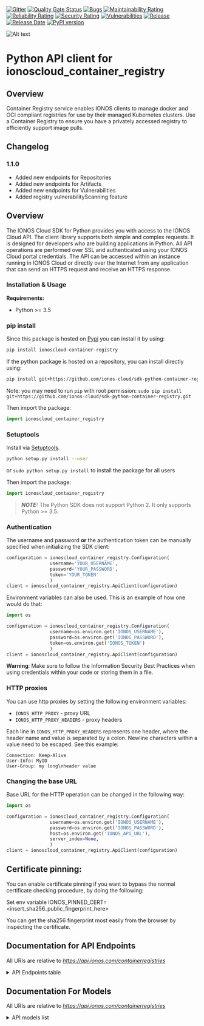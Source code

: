 [![Gitter](https://img.shields.io/gitter/room/ionos-cloud/sdk-general)](https://gitter.im/ionos-cloud/sdk-general)
[![Quality Gate Status](https://sonarcloud.io/api/project_badges/measure?project=sdk-python-container-registry&metric=alert_status)](https://sonarcloud.io/summary?id=sdk-python-container-registry)
[![Bugs](https://sonarcloud.io/api/project_badges/measure?project=sdk-python-container-registry&metric=bugs)](https://sonarcloud.io/summary/new_code?id=sdk-python-container-registry)
[![Maintainability Rating](https://sonarcloud.io/api/project_badges/measure?project=sdk-python-container-registry&metric=sqale_rating)](https://sonarcloud.io/summary/new_code?id=sdk-python-container-registry)
[![Reliability Rating](https://sonarcloud.io/api/project_badges/measure?project=sdk-python-container-registry&metric=reliability_rating)](https://sonarcloud.io/summary/new_code?id=sdk-python-container-registry)
[![Security Rating](https://sonarcloud.io/api/project_badges/measure?project=sdk-python-container-registry&metric=security_rating)](https://sonarcloud.io/summary/new_code?id=sdk-python-container-registry)
[![Vulnerabilities](https://sonarcloud.io/api/project_badges/measure?project=sdk-python-container-registry&metric=vulnerabilities)](https://sonarcloud.io/summary/new_code?id=sdk-python-container-registry)
[![Release](https://img.shields.io/github/v/release/ionos-cloud/sdk-python-container-registry.svg)](https://github.com/ionos-cloud/sdk-python-container-registry/releases/latest)
[![Release Date](https://img.shields.io/github/release-date/ionos-cloud/sdk-python-container-registry.svg)](https://github.com/ionos-cloud/sdk-python-container-registry/releases/latest)
[![PyPI version](https://img.shields.io/pypi/v/ionoscloud-container-registry)](https://pypi.org/project/ionoscloud-container-registry/)

![Alt text](.github/IONOS.CLOUD.BLU.svg?raw=true "Title")


# Python API client for ionoscloud_container_registry

## Overview
Container Registry service enables IONOS clients to manage docker and OCI
compliant registries for use by their managed Kubernetes clusters. Use a
Container Registry to ensure you have a privately accessed registry to
efficiently support image pulls.
## Changelog
### 1.1.0
 - Added new endpoints for Repositories
 - Added new endpoints for Artifacts
 - Added new endpoints for Vulnerabilities
 - Added registry vulnerabilityScanning feature


## Overview
The IONOS Cloud SDK for Python provides you with access to the IONOS Cloud API. The client library supports both simple and complex requests. It is designed for developers who are building applications in Python. All API operations are performed over SSL and authenticated using your IONOS Cloud portal credentials. The API can be accessed within an instance running in IONOS Cloud or directly over the Internet from any application that can send an HTTPS request and receive an HTTPS response.


### Installation & Usage

**Requirements:**
- Python >= 3.5

### pip install

Since this package is hosted on [Pypi](https://pypi.org/) you can install it by using:

```bash
pip install ionoscloud-container-registry
```

If the python package is hosted on a repository, you can install directly using:

```bash
pip install git+https://github.com/ionos-cloud/sdk-python-container-registry.git
```

Note: you may need to run `pip` with root permission: `sudo pip install git+https://github.com/ionos-cloud/sdk-python-container-registry.git`

Then import the package:

```python
import ionoscloud_container_registry
```

### Setuptools

Install via [Setuptools](http://pypi.python.org/pypi/setuptools).

```bash
python setup.py install --user
```

or `sudo python setup.py install` to install the package for all users

Then import the package:

```python
import ionoscloud_container_registry
```

> **_NOTE:_**  The Python SDK does not support Python 2. It only supports Python >= 3.5.

### Authentication

The username and password **or** the authentication token can be manually specified when initializing the SDK client:

```python
configuration = ionoscloud_container_registry.Configuration(
                username='YOUR_USERNAME',
                password='YOUR_PASSWORD',
                token='YOUR_TOKEN'
                )
client = ionoscloud_container_registry.ApiClient(configuration)
```

Environment variables can also be used. This is an example of how one would do that:

```python
import os

configuration = ionoscloud_container_registry.Configuration(
                username=os.environ.get('IONOS_USERNAME'),
                password=os.environ.get('IONOS_PASSWORD'),
                token=os.environ.get('IONOS_TOKEN')
                )
client = ionoscloud_container_registry.ApiClient(configuration)
```

**Warning**: Make sure to follow the Information Security Best Practices when using credentials within your code or storing them in a file.


### HTTP proxies

You can use http proxies by setting the following environment variables:
- `IONOS_HTTP_PROXY` - proxy URL
- `IONOS_HTTP_PROXY_HEADERS` - proxy headers

Each line in `IONOS_HTTP_PROXY_HEADERS` represents one header, where the header name and value is separated by a colon. Newline characters within a value need to be escaped. See this example:
```
Connection: Keep-Alive
User-Info: MyID
User-Group: my long\nheader value
```


### Changing the base URL

Base URL for the HTTP operation can be changed in the following way:

```python
import os

configuration = ionoscloud_container_registry.Configuration(
                username=os.environ.get('IONOS_USERNAME'),
                password=os.environ.get('IONOS_PASSWORD'),
                host=os.environ.get('IONOS_API_URL'),
                server_index=None,
                )
client = ionoscloud_container_registry.ApiClient(configuration)
```

## Certificate pinning:

You can enable certificate pinning if you want to bypass the normal certificate checking procedure,
by doing the following:

Set env variable IONOS_PINNED_CERT=<insert_sha256_public_fingerprint_here>

You can get the sha256 fingerprint most easily from the browser by inspecting the certificate.


## Documentation for API Endpoints

All URIs are relative to *https://api.ionos.com/containerregistries*
<details >
    <summary title="Click to toggle">API Endpoints table</summary>


| Class | Method | HTTP request | Description |
| ------------- | ------------- | ------------- | ------------- |
| ArtifactsApi | [**registries_artifacts_get**](docs/api/ArtifactsApi.md#registries_artifacts_get) | **GET** /registries/{registryId}/artifacts | Retrieve all Artifacts by Registry |
| ArtifactsApi | [**registries_repositories_artifacts_find_by_digest**](docs/api/ArtifactsApi.md#registries_repositories_artifacts_find_by_digest) | **GET** /registries/{registryId}/repositories/{repositoryName}/artifacts/{digest} | Retrieve Artifact |
| ArtifactsApi | [**registries_repositories_artifacts_get**](docs/api/ArtifactsApi.md#registries_repositories_artifacts_get) | **GET** /registries/{registryId}/repositories/{repositoryName}/artifacts | Retrieve all Artifacts by Repository |
| ArtifactsApi | [**registries_repositories_artifacts_vulnerabilities_get**](docs/api/ArtifactsApi.md#registries_repositories_artifacts_vulnerabilities_get) | **GET** /registries/{registryId}/repositories/{repositoryName}/artifacts/{digest}/vulnerabilities | Retrieve all Vulnerabilities |
| LocationsApi | [**locations_get**](docs/api/LocationsApi.md#locations_get) | **GET** /locations | Get container registry locations |
| NamesApi | [**names_check_usage**](docs/api/NamesApi.md#names_check_usage) | **HEAD** /names/{name} | Get container registry name availability |
| RegistriesApi | [**registries_delete**](docs/api/RegistriesApi.md#registries_delete) | **DELETE** /registries/{registryId} | Delete registry |
| RegistriesApi | [**registries_find_by_id**](docs/api/RegistriesApi.md#registries_find_by_id) | **GET** /registries/{registryId} | Get a registry |
| RegistriesApi | [**registries_get**](docs/api/RegistriesApi.md#registries_get) | **GET** /registries | List all container registries |
| RegistriesApi | [**registries_patch**](docs/api/RegistriesApi.md#registries_patch) | **PATCH** /registries/{registryId} | Update the properties of a registry |
| RegistriesApi | [**registries_post**](docs/api/RegistriesApi.md#registries_post) | **POST** /registries | Create container registry |
| RegistriesApi | [**registries_put**](docs/api/RegistriesApi.md#registries_put) | **PUT** /registries/{registryId} | Create or replace a container registry |
| RepositoriesApi | [**registries_repositories_delete**](docs/api/RepositoriesApi.md#registries_repositories_delete) | **DELETE** /registries/{registryId}/repositories/{repositoryName} | Delete repository |
| RepositoriesApi | [**registries_repositories_find_by_name**](docs/api/RepositoriesApi.md#registries_repositories_find_by_name) | **GET** /registries/{registryId}/repositories/{repositoryName} | Retrieve Repository |
| RepositoriesApi | [**registries_repositories_get**](docs/api/RepositoriesApi.md#registries_repositories_get) | **GET** /registries/{registryId}/repositories | Retrieve all Repositories |
| TokensApi | [**registries_tokens_delete**](docs/api/TokensApi.md#registries_tokens_delete) | **DELETE** /registries/{registryId}/tokens/{tokenId} | Delete token |
| TokensApi | [**registries_tokens_find_by_id**](docs/api/TokensApi.md#registries_tokens_find_by_id) | **GET** /registries/{registryId}/tokens/{tokenId} | Get token information |
| TokensApi | [**registries_tokens_get**](docs/api/TokensApi.md#registries_tokens_get) | **GET** /registries/{registryId}/tokens | List all tokens for the container registry |
| TokensApi | [**registries_tokens_patch**](docs/api/TokensApi.md#registries_tokens_patch) | **PATCH** /registries/{registryId}/tokens/{tokenId} | Update token |
| TokensApi | [**registries_tokens_post**](docs/api/TokensApi.md#registries_tokens_post) | **POST** /registries/{registryId}/tokens | Create token |
| TokensApi | [**registries_tokens_put**](docs/api/TokensApi.md#registries_tokens_put) | **PUT** /registries/{registryId}/tokens/{tokenId} | Create or replace token |
| VulnerabilitiesApi | [**vulnerabilities_find_by_id**](docs/api/VulnerabilitiesApi.md#vulnerabilities_find_by_id) | **GET** /vulnerabilities/{vulnerabilityId} | Retrieve Vulnerability |

</details>

## Documentation For Models

All URIs are relative to *https://api.ionos.com/containerregistries*
<details >
<summary title="Click to toggle">API models list</summary>

 - [ApiErrorMessage](docs/models/ApiErrorMessage)
 - [ApiErrorResponse](docs/models/ApiErrorResponse)
 - [ApiResourceMetadata](docs/models/ApiResourceMetadata)
 - [Artifact](docs/models/Artifact)
 - [ArtifactMetadata](docs/models/ArtifactMetadata)
 - [ArtifactMetadataAllOf](docs/models/ArtifactMetadataAllOf)
 - [ArtifactRead](docs/models/ArtifactRead)
 - [ArtifactReadList](docs/models/ArtifactReadList)
 - [ArtifactVulnerabilityReadList](docs/models/ArtifactVulnerabilityReadList)
 - [Credentials](docs/models/Credentials)
 - [Day](docs/models/Day)
 - [Error](docs/models/Error)
 - [ErrorMessages](docs/models/ErrorMessages)
 - [Feature](docs/models/Feature)
 - [FeatureVulnerabilityScanning](docs/models/FeatureVulnerabilityScanning)
 - [Links](docs/models/Links)
 - [Location](docs/models/Location)
 - [LocationsResponse](docs/models/LocationsResponse)
 - [Metadata](docs/models/Metadata)
 - [Pagination](docs/models/Pagination)
 - [PaginationLinks](docs/models/PaginationLinks)
 - [PatchRegistryInput](docs/models/PatchRegistryInput)
 - [PatchTokenInput](docs/models/PatchTokenInput)
 - [PostRegistryInput](docs/models/PostRegistryInput)
 - [PostRegistryOutput](docs/models/PostRegistryOutput)
 - [PostRegistryProperties](docs/models/PostRegistryProperties)
 - [PostTokenInput](docs/models/PostTokenInput)
 - [PostTokenOutput](docs/models/PostTokenOutput)
 - [PostTokenProperties](docs/models/PostTokenProperties)
 - [Purl](docs/models/Purl)
 - [PutRegistryInput](docs/models/PutRegistryInput)
 - [PutRegistryOutput](docs/models/PutRegistryOutput)
 - [PutTokenInput](docs/models/PutTokenInput)
 - [PutTokenOutput](docs/models/PutTokenOutput)
 - [RegistriesResponse](docs/models/RegistriesResponse)
 - [RegistryArtifactsReadList](docs/models/RegistryArtifactsReadList)
 - [RegistryFeatures](docs/models/RegistryFeatures)
 - [RegistryPagination](docs/models/RegistryPagination)
 - [RegistryProperties](docs/models/RegistryProperties)
 - [RegistryResponse](docs/models/RegistryResponse)
 - [Repository](docs/models/Repository)
 - [RepositoryMetadata](docs/models/RepositoryMetadata)
 - [RepositoryMetadataAllOf](docs/models/RepositoryMetadataAllOf)
 - [RepositoryRead](docs/models/RepositoryRead)
 - [RepositoryReadList](docs/models/RepositoryReadList)
 - [Scope](docs/models/Scope)
 - [StorageUsage](docs/models/StorageUsage)
 - [TokenProperties](docs/models/TokenProperties)
 - [TokenResponse](docs/models/TokenResponse)
 - [TokensResponse](docs/models/TokensResponse)
 - [Vulnerability](docs/models/Vulnerability)
 - [VulnerabilityDataSource](docs/models/VulnerabilityDataSource)
 - [VulnerabilityMetadata](docs/models/VulnerabilityMetadata)
 - [VulnerabilityRead](docs/models/VulnerabilityRead)
 - [VulnerabilityReadList](docs/models/VulnerabilityReadList)
 - [WeeklySchedule](docs/models/WeeklySchedule)


[[Back to API list]](#documentation-for-api-endpoints) [[Back to Model list]](#documentation-for-models)

</details>